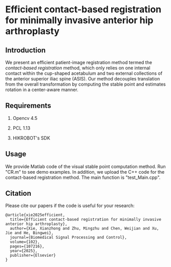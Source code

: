 # Efficient contact-based registration for minimally invasive anterior hip arthroplasty

## Introduction

We present an efficient patient-image registration method termed the *contact-based registration* method, which only relies on one internal contact within the cup-shaped acetabulum and two external collections of the anterior superior iliac spine (ASIS). Our method decouples translation from the overall transformation by computing the stable point and estimates rotation in a center-aware manner.

## Requirements

1) Opencv 4.5

2) PCL 1.13

3) HIKROBOT's SDK

## Usage

We provide Matlab code of the visual stable point computation method.  Run "CR.m" to see demo examples.
In addition, we upload the C++ code for the contact-based registration method. The main function is "test_Main.cpp".

## Citation

Please cite our papers if the code is useful for your research:

```
@article{xie2025efficient,
  title={Efficient contact-based registration for minimally invasive anterior hip arthroplasty},
  author={Xie, Xianzhong and Zhu, Mingzhu and Chen, Weijian and Xu, Jie and He, Bingwei},
  journal={Biomedical Signal Processing and Control},
  volume={102},
  pages={107216},
  year={2025},
  publisher={Elsevier}
}
```

> 
